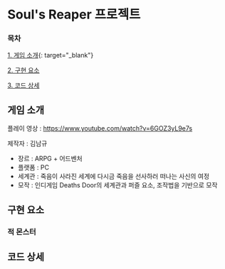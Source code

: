 # Soul's Reaper 프로젝트
### 목차

[1. 게임 소개](#게임-소개){: target="_blank"}


[2. 구현 요소](#구현-요소)


[3. 코드 상세](#코드-상세)

## 게임 소개

플레이 영상 : <https://www.youtube.com/watch?v=6GOZ3yL9e7s>

제작자 : 김남규


- 장르 : ARPG + 어드벤처
- 플랫폼 : PC
- 세계관 : 죽음이 사라진 세계에 다시금 죽음을 선사하러 떠나는 사신의 여정
- 모작 : 인디게임 Deaths Door의 세계관과 퍼즐 요소, 조작법을 기반으로 모작


## 구현 요소

### 적 몬스터 

## 코드 상세

